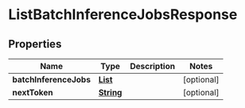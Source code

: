 

# ListBatchInferenceJobsResponse


## Properties

| Name | Type | Description | Notes |
|------------ | ------------- | ------------- | -------------|
|**batchInferenceJobs** | [**List**](List.md) |  |  [optional] |
|**nextToken** | [**String**](String.md) |  |  [optional] |



